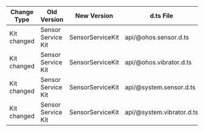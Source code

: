 | Change Type | Old Version | New Version | d.ts File |
| ---- | ------ | ------ | -------- |
|Kit changed|Sensor Service Kit|SensorServiceKit|api/@ohos.sensor.d.ts|
|Kit changed|Sensor Service Kit|SensorServiceKit|api/@ohos.vibrator.d.ts|
|Kit changed|Sensor Service Kit|SensorServiceKit|api/@system.sensor.d.ts|
|Kit changed|Sensor Service Kit|SensorServiceKit|api/@system.vibrator.d.ts|
